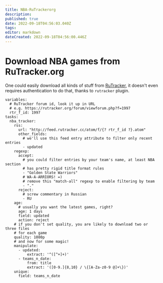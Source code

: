 ```yaml
---
title: NBA-RuTrackerorg
description: 
published: true
date: 2022-09-18T04:56:03.040Z
tags: 
editor: markdown
dateCreated: 2022-09-18T04:56:00.446Z
---
```


# Download NBA games from RuTracker.org

One could easily download all kinds of stuff from [RuTracker](https://rutracker.org), it doesn't even requires authentication to do that, thanks to `rutracker` plugin.

```
variables:
  # RuTracker forum id, look it up in URL
  # e.g. https://rutracker.org/forum/viewforum.php?f=1997
  rtr_f_id: 1997
tasks:
  nba_tracker:
    rss:
      url: "http://feed.rutracker.cc/atom/f/{? rtr_f_id ?}.atom"
      other_fields:
        # we'll use this feed entry attribute to filter only recent entries
        - updated
    regexp:
      accept:
        # you could filter entries by your team's name, at least NBA section
        # has pretty rigid title format rules
        - "Golden State Warriors"
        # WA-A-ARRIORS! =)
        # remove this "match-all" regexp to enable filtering by team
        - "."
      reject:
        # screw commentary in Russian
        - RU
    age:
      # usually you want the latest games, right?
      age: 1 days
      field: updated
      action: reject
    # if you don't set quality, you are likely to download two or three files
    # for each game
    quality: 1080p
    # and now for some magic!
    manipulate:
      - updated:
          extract: '^([^+]+)'
      - teams_n_date:
          from: title
          extract: '([0-9.]{8,10} / \{[A-Za-z0-9 @]+\})'
    unique:
      field: teams_n_date
```
